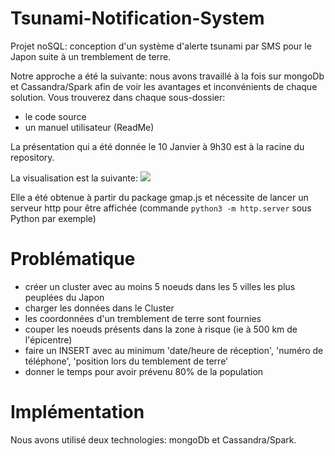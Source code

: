 # Tsunami-Notification-System
Projet noSQL: conception d'un système d'alerte tsunami par SMS pour le Japon suite à un tremblement de terre.

Notre approche a été la suivante: nous avons travaillé à la fois sur mongoDb et Cassandra/Spark afin de voir les avantages et inconvénients de chaque solution.
Vous trouverez dans chaque sous-dossier:
- le code source
- un manuel utilisateur (ReadMe)

La présentation qui a été donnée le 10 Janvier à 9h30 est à la racine du repository.

La visualisation est la suivante:
![](http://i61.tinypic.com/2gte0xz.png)

Elle a été obtenue à partir du package gmap.js et nécessite de lancer un serveur http pour être affichée (commande `python3 -m http.server` sous Python par exemple)

# Problématique
- créer un cluster avec au moins 5 noeuds dans les 5 villes les plus peuplées du Japon
- charger les données dans le Cluster
- les coordonnées d'un tremblement de terre sont fournies
- couper les noeuds présents dans la zone à risque (ie à 500 km de l'épicentre)
- faire un INSERT avec au minimum 'date/heure de réception', 'numéro de téléphone', 'position lors du temblement de terre'
- donner le temps pour avoir prévenu 80% de la population

# Implémentation
Nous avons utilisé deux technologies: mongoDb et Cassandra/Spark.
